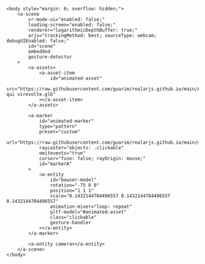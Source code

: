 <!doctype html>
<html>
    <head>
        <script src="https://aframe.io/releases/1.0.4/aframe.min.js"></script>
        <script src="https://raw.githack.com/AR-js-org/AR.js/master/aframe/build/aframe-ar.js"></script>
        <script src="https://raw.githack.com/donmccurdy/aframe-extras/master/dist/aframe-extras.loaders.min.js"></script>
        <script src="https://raw.githack.com/AR-js-org/studio-backend/master/src/modules/marker/tools/gesture-detector.js"></script>
        <script src="https://raw.githack.com/AR-js-org/studio-backend/master/src/modules/marker/tools/gesture-handler.js"></script>
    </head>

    <body style="margin: 0; overflow: hidden;">
        <a-scene
            vr-mode-ui="enabled: false;"
            loading-screen="enabled: false;"
            renderer="logarithmicDepthBuffer: true;"
            arjs="trackingMethod: best; sourceType: webcam; debugUIEnabled: false;"
            id="scene"
            embedded
            gesture-detector
        >
            <a-assets>
                <a-asset-item
                    id="animated-asset"
                    src="https://raw.githubusercontent.com/guarim/realarjs.github.io/main/Abeille qui virevolte.glb"
                ></a-asset-item>
            </a-assets>

            <a-marker
                id="animated-marker"
                type="pattern"
                preset="custom"
                url="https://raw.githubusercontent.com/guarim/realarjs.github.io/main/marker.patt"
                raycaster="objects: .clickable"
                emitevents="true"
                cursor="fuse: false; rayOrigin: mouse;"
                id="markerA"
            >
                <a-entity
                    id="bowser-model"
                    rotation="-75 0 0"
                    position="1 1 1"
                    scale="0.1432144704496557 0.1432144704496557 0.1432144704496557"
                    animation-mixer="loop: repeat"
                    gltf-model="#animated-asset"
                    class="clickable"
                    gesture-handler
                ></a-entity>
            </a-marker>

            <a-entity camera></a-entity>
        </a-scene>
    </body>
</html>
